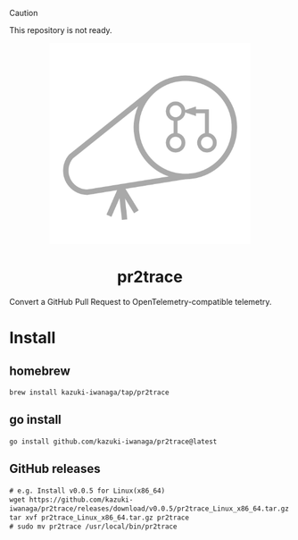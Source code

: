 > [!CAUTION]
> This repository is not ready.

<div align="center">
    <picture>
        <source media="(prefers-color-scheme: dark)" srcset="./docs/logo-darkmode.svg">
        <source media="(prefers-color-scheme: light)" srcset="./docs/logo-whitemode.svg">
        <img alt="pr2trace logo" src="./docs/logo-whitemode-with-background.svg" width="360">
    </picture>
</div>

<div align="center">
    <h1>pr2trace</h1>
</div>

Convert a GitHub Pull Request to OpenTelemetry-compatible telemetry.

# Install

## homebrew
```
brew install kazuki-iwanaga/tap/pr2trace
```

## go install
```
go install github.com/kazuki-iwanaga/pr2trace@latest
```

## GitHub releases
```
# e.g. Install v0.0.5 for Linux(x86_64)
wget https://github.com/kazuki-iwanaga/pr2trace/releases/download/v0.0.5/pr2trace_Linux_x86_64.tar.gz
tar xvf pr2trace_Linux_x86_64.tar.gz pr2trace
# sudo mv pr2trace /usr/local/bin/pr2trace
```